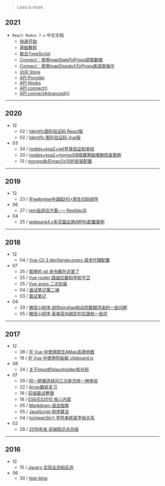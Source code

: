 > Less is more

## 2021
+ `React Redux 7.x` 中文文档
  + [快速开始](2021/react-redux/getting-started.md)
  + [基础教程](2021/react-redux/tutorials.md)
  + [联合TypeScript](2021/react-redux/usage-with-typescript.md)
  + [Connect：使用mapStateToProps提取数据](2021/react-redux/mapStateToProps.md)
  + [Connect：使用mapDispatchToProps来调度操作](2021/react-redux/mapDispatchToProps.md)
  + [访问 Store](2021/react-redux/accessing-store.md)
  + [API Provider](2021/react-redux/api-provider.md)
  + [API Hooks](2021/react-redux/api-hooks.md)
  + [API connect()](2021/react-redux/api-connect.md)
  + [API connectAdvanced())](2021/react-redux/api-connect-advanced.md)

---
## 2020
+ 12
  + 02 / [Identify图形验证码 React版](2020/12/1202.Identify图形验证码React版.md)
  + 02 / [Identify 图形验证码 Vue版](2020/12/1202.Identify图形验证码Vue版.md)
+ 03
  + 24 / [nodejs+koa2+jwt登录验证和鉴权](2020/03/0324.nodejs+koa2+jwt登录验证和鉴权.md)
  + 20 / [nodejs+koa2+mongoDB搭建基础增删改查案例](2020/03/0320.nodejs+koa2+mongoDB搭建基础增删改查案例.md)
  + 13 / [mongodb在macOs10的安装配置](2020/03/0313.mongodb在macOs10的安装配置.md)

---
## 2019
+ 12
  + 23 / [在webview中调起H5+原生扫码组件](2019/12/1223.在webview中调起H5+原生扫码组件.md)
+ 06
  + 27 / [rem自适应方案——flexibleJS](2019/06/0627.rem自适应方案flexibleJS.md)
+ 04
  + 25 / [webpack4.x多页面应用(MPA)配置案例](2019/04/0425.webpack4xMPA.md)

---
## 2018
+ 12
  + 04 / [Vue-Cli 3 devServer.proxy 请求代理配置](2018/12/1204.Vue请求代理配置.md)
+ 07
  + 25 / [常用的 git 命令都在这里了](2018/07/0725.常用的git命令都在这里了.md)
  + 25 / [Vue router 路由拦截和导航守卫](2018/05/0525.VueRouter路由拦截和导航守卫.md)
  + 25 / [Vue axios 二次封装](2018/05/0525.VueAxios二次封装.md)
  + 04 / [面试笔记第二弹](2018/05/0504.面试笔记第二弹.md)
  + 03 / [面试笔记](2018/05/0503.面试笔记.md)
+ 04
  + 29 / [微信小程序 组件bindtap和动态数据渲染的一些问题](2018/04/0429.微信小程序组件bindtap和动态数据渲染的一些问题.md)
  + 05 / [微信小程序 表单双向绑定的实践和一些坑](2018/04/0405.微信小程序双向绑定的实践和一些坑.md)

---
## 2017
+ 12
  + 28 / [在 Vue 中使用原生AMap高德地图](2017/12/1228.在Vue中使用原生AMap高德地图.md)
  + 19 / [在 Vue 中使用剪贴板 clipboard.js](2017/12/1219.在Vue中使用剪贴板clipboard.md)
+ 08
  + 24 / [关于input的placeholder和光标](2017/08/0824.关于input的placeholder和光标.md)
+ 07
  + 29 / [同一题被连续问三次是怎样一种体验](2017/07/0729.同一题被连续问三次是怎样一种体验.md)
  + 22 / [Array数组复习](2017/07/0722.Array数组复习.md)
  + 19 / [前端面试整理](2017/07/0719.前端面试整理.md)
  + 18 / [ES6/ES2015 核心内容](2017/07/0718.ES6ES2015核心内容.md)
  + 05 / [Markdown 语法指南](2017/07/0705.Markdown语法指南.md)
  + 05 / [JavaScript 排序算法](2017/07/0705.JavaScript排序算法.md)
  + 04 / [toUpperStr() 字符串转首字母大写](2017/07/0704.toUpperStr字符串转首字母大写.md)
+ 02
  + 28 / [2016年末 前端知识点总结](2017/02/0228.2016年末前端知识点总结.md)

---
## 2016
+ 12
  + 15 / [Jquery 实现全选和反选](2016/12/1215.Jquery实现全选和反选.md)
+ 06
  + 30 / [test-blog](2016/06/0630.测试.md)
